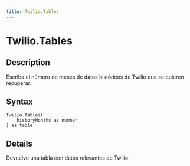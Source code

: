 ```yaml
---
title: Twilio.Tables
---
```


# Twilio.Tables


## Description

Escriba el número de meses de datos históricos de Twilio que se quieren recuperar.


## Syntax

```powerquery
Twilio.Tables(
    historyMonths as number
) as table
```


## Details

Devuelve una tabla con datos relevantes de Twilio.


